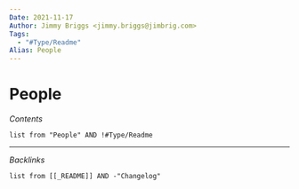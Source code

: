 ```yaml
---
Date: 2021-11-17
Author: Jimmy Briggs <jimmy.briggs@jimbrig.com>
Tags:
  - "#Type/Readme"
Alias: People
---
```


# People

*Contents*

````dataview
list from "People" AND !#Type/Readme
````

---

*Backlinks*

````dataview
list from [[_README]] AND -"Changelog"
````
